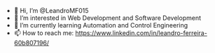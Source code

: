 - 👋 Hi, I’m @LeandroMF015
- 👀 I’m interested in Web Development and Software Development
- 🌱 I’m currently learning Automation and Control Engineering
- 📫 How to reach me: https://www.linkedin.com/in/leandro-ferreira-60b807196/ 


